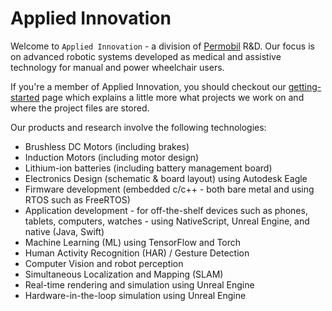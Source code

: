 # Applied Innovation

Welcome to `Applied Innovation` - a division of
[Permobil](https://www.permobil.com) R&D. Our focus is on advanced robotic
systems developed as medical and assistive technology for manual and
power wheelchair users.

If you're a member of Applied Innovation, you should checkout our
[getting-started](https://github.com/appliedinnovation/getting-started)
page which explains a little more what projects we work on and where
the project files are stored.

Our products and research involve the following technologies:
* Brushless DC Motors (including brakes)
* Induction Motors (including motor design)
* Lithium-ion batteries (including battery management board)
* Electronics Design (schematic & board layout) using Autodesk Eagle
* Firmware development (embedded c/c++ - both bare metal and using
  RTOS such as FreeRTOS)
* Application development - for off-the-shelf devices such as phones,
  tablets, computers, watches - using NativeScript, Unreal Engine,
  and native (Java, Swift)
* Machine Learning (ML) using TensorFlow and Torch
* Human Activity Recognition (HAR) / Gesture Detection
* Computer Vision and robot perception
* Simultaneous Localization and Mapping (SLAM)
* Real-time rendering and simulation using Unreal Engine
* Hardware-in-the-loop simulation using Unreal Engine
